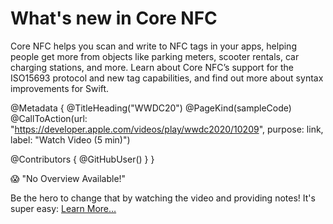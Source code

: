 # What's new in Core NFC

Core NFC helps you scan and write to NFC tags in your apps, helping people get more from objects like parking meters, scooter rentals, car charging stations, and more. Learn about Core NFC’s support for the ISO15693 protocol and new tag capabilities, and find out more about syntax improvements for Swift.

@Metadata {
   @TitleHeading("WWDC20")
   @PageKind(sampleCode)
   @CallToAction(url: "https://developer.apple.com/videos/play/wwdc2020/10209", purpose: link, label: "Watch Video (5 min)")

   @Contributors {
      @GitHubUser(<replace this with your GitHub handle>)
   }
}

😱 "No Overview Available!"

Be the hero to change that by watching the video and providing notes! It's super easy:
 [Learn More…](https://wwdcnotes.com/documentation/wwdcnotes/contributing)
